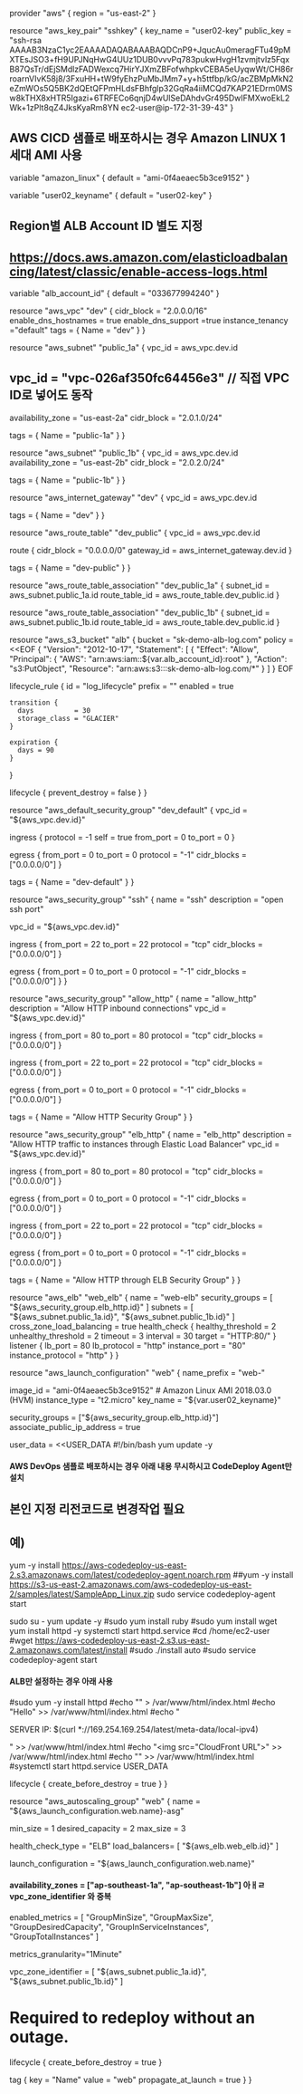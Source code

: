 provider "aws" {
region = "us-east-2"
}

resource "aws_key_pair" "sshkey" {
  key_name   = "user02-key"
  public_key = "ssh-rsa AAAAB3NzaC1yc2EAAAADAQABAAABAQDCnP9+JqucAu0meragFTu49pMXTEsJSO3+fH9UPJNqHwG4UUz1DUB0vvvPq783pukwHvgH1zvmjtvlz5FqxB87QsTr/dEjSMdlzFADWexcq7HirYJXmZBFofwhpkvCEBA5eUyqwWt/CH86rroarnVIvK58j8/3FxuHH+tW9fyEhzPuMbJMm7+y+h5ttfbp/kG/acZBMpMkN2eZmWOs5Q5BK2dQEtQFPmHLdsFBhfglp32GqRa4iiMCQd7KAP21EDrm0MSw8kTHX8xHTR5Igazi+6TRFECo6qnjD4wUlSeDAhdvGr495DwIFMXwoEkL2Wk+1zPlt8qZ4JksKyaRm8YN ec2-user@ip-172-31-39-43"
}


## AWS CICD 샘플로 배포하시는 경우 Amazon LINUX 1세대 AMI 사용
variable "amazon_linux" {
  default = "ami-0f4aeaec5b3ce9152"
}

variable "user02_keyname" {
  default = "user02-key"
}

## Region별 ALB Account ID 별도 지정
## https://docs.aws.amazon.com/elasticloadbalancing/latest/classic/enable-access-logs.html 
variable "alb_account_id" {
  default = "033677994240"
  }

resource "aws_vpc" "dev" { 
cidr_block = "2.0.0.0/16" 
enable_dns_hostnames = true
enable_dns_support =true
instance_tenancy ="default"
tags = {
Name = "dev"
} 
}

resource "aws_subnet" "public_1a" {
  vpc_id            = aws_vpc.dev.id
  ## vpc_id            = "vpc-026af350fc64456e3"  // 직접 VPC ID로 넣어도 동작
  availability_zone = "us-east-2a"
  cidr_block        = "2.0.1.0/24"

  tags  = {
    Name = "public-1a"
  }
}


resource "aws_subnet" "public_1b" {
  vpc_id            = aws_vpc.dev.id
  availability_zone = "us-east-2b"
  cidr_block        = "2.0.2.0/24"

  tags  = {
    Name = "public-1b"
  }
}

resource "aws_internet_gateway" "dev" {
  vpc_id = aws_vpc.dev.id

  tags = {
    Name = "dev"
  }
}

resource "aws_route_table" "dev_public" {
  vpc_id = aws_vpc.dev.id

  route {
    cidr_block = "0.0.0.0/0"
    gateway_id = aws_internet_gateway.dev.id
  }

  tags = {
    Name = "dev-public"
  }
}

resource "aws_route_table_association" "dev_public_1a" {
  subnet_id      = aws_subnet.public_1a.id
  route_table_id = aws_route_table.dev_public.id
}

resource "aws_route_table_association" "dev_public_1b" {
  subnet_id      = aws_subnet.public_1b.id
  route_table_id = aws_route_table.dev_public.id
}

resource "aws_s3_bucket" "alb" {
  bucket = "sk-demo-alb-log.com"
  policy = <<EOF
{
  "Version": "2012-10-17",
  "Statement": [
    {
      "Effect": "Allow",
      "Principal": {
        "AWS": "arn:aws:iam::${var.alb_account_id}:root"
      },
      "Action": "s3:PutObject",
      "Resource": "arn:aws:s3:::sk-demo-alb-log.com/*"
    }
  ]
}
  EOF

  lifecycle_rule {
    id      = "log_lifecycle"
    prefix  = ""
    enabled = true

    transition {
      days          = 30
      storage_class = "GLACIER"
    }

    expiration {
      days = 90
    }
  }

  lifecycle {
    prevent_destroy = false
  }
}

resource "aws_default_security_group" "dev_default" {
  vpc_id = "${aws_vpc.dev.id}"

  ingress {
    protocol  = -1
    self      = true
    from_port = 0
    to_port   = 0
  }

  egress {
    from_port   = 0
    to_port     = 0
    protocol    = "-1"
    cidr_blocks = ["0.0.0.0/0"]
  }

  tags = {
    Name = "dev-default"
  }
}

resource "aws_security_group" "ssh" {
  name        = "ssh"
  description = "open ssh port"

  vpc_id = "${aws_vpc.dev.id}"

  ingress {
    from_port   = 22
    to_port     = 22
    protocol    = "tcp"
    cidr_blocks = ["0.0.0.0/0"]
  }

  egress {
    from_port   = 0
    to_port     = 0
    protocol    = "-1"
    cidr_blocks = ["0.0.0.0/0"]
  }
}

resource "aws_security_group" "allow_http" {
  name        = "allow_http"
  description = "Allow HTTP inbound connections"
  vpc_id = "${aws_vpc.dev.id}"

  ingress {
    from_port   = 80
    to_port     = 80
    protocol    = "tcp"
    cidr_blocks = ["0.0.0.0/0"]
  }

  ingress {
    from_port   = 22
    to_port     = 22
    protocol    = "tcp"
    cidr_blocks = ["0.0.0.0/0"]
  }

  egress {
    from_port       = 0
    to_port         = 0
    protocol        = "-1"
    cidr_blocks     = ["0.0.0.0/0"]
  }

  tags = {
    Name = "Allow HTTP Security Group"
  }
}

resource "aws_security_group" "elb_http" {
  name        = "elb_http"
  description = "Allow HTTP traffic to instances through Elastic Load Balancer"
  vpc_id = "${aws_vpc.dev.id}"

  ingress {
    from_port   = 80
    to_port     = 80
    protocol    = "tcp"
    cidr_blocks = ["0.0.0.0/0"]
  }

  egress {
    from_port       = 0
    to_port         = 0
    protocol        = "-1"
    cidr_blocks     = ["0.0.0.0/0"]
  }
  
  
  ingress {
    from_port   = 22
    to_port     = 22
    protocol    = "tcp"
    cidr_blocks = ["0.0.0.0/0"]
  }

  egress {
    from_port       = 0
    to_port         = 0
    protocol        = "-1"
    cidr_blocks     = ["0.0.0.0/0"]
  }
  
  
  tags = {
    Name = "Allow HTTP through ELB Security Group"
  }
}

resource "aws_elb" "web_elb" {
  name = "web-elb"
  security_groups = [
    "${aws_security_group.elb_http.id}"
  ]
  subnets = [
    "${aws_subnet.public_1a.id}",
    "${aws_subnet.public_1b.id}"
  ]
  cross_zone_load_balancing   = true
  health_check {
    healthy_threshold = 2
    unhealthy_threshold = 2
    timeout = 3
    interval = 30
    target = "HTTP:80/"
  }
  listener {
    lb_port = 80
    lb_protocol = "http"
    instance_port = "80"
    instance_protocol = "http"
  }
}

resource "aws_launch_configuration" "web" {
  name_prefix = "web-"

  image_id = "ami-0f4aeaec5b3ce9152" # Amazon Linux AMI 2018.03.0 (HVM)
  instance_type = "t2.micro"
  key_name = "${var.user02_keyname}"

  security_groups = ["${aws_security_group.elb_http.id}"]
  associate_public_ip_address = true

   user_data = <<USER_DATA
#!/bin/bash
yum update -y

#### AWS DevOps 샘플로 배포하시는 경우 아래 내용 무시하시고 CodeDeploy Agent만 설치
## 본인 지정 리전코드로 변경작업 필요 
## 예) 
yum -y install https://aws-codedeploy-us-east-2.s3.amazonaws.com/latest/codedeploy-agent.noarch.rpm
##yum -y install https://s3-us-east-2.amazonaws.com/aws-codedeploy-us-east-2/samples/latest/SampleApp_Linux.zip
sudo service codedeploy-agent start 

sudo su -
yum update -y
#sudo yum install ruby
#sudo yum install wget
yum install httpd -y
systemctl start httpd.service
#cd /home/ec2-user
#wget https://aws-codedeploy-us-east-2.s3.us-east-2.amazonaws.com/latest/install
#sudo ./install auto
#sudo service codedeploy-agent start

#### ALB만 설정하는 경우 아래 사용
#sudo yum -y install httpd
#echo "<html>" > /var/www/html/index.html
#echo "Hello" >> /var/www/html/index.html
#echo "<p> SERVER IP: $(curl *://169.254.169.254/latest/meta-data/local-ipv4) </p>" >> /var/www/html/index.html
#echo "<img src=\"CloudFront URL\">" >> /var/www/html/index.html
#echo "</html>" >> /var/www/html/index.html
#systemctl start httpd.service
 USER_DATA

  lifecycle {
    create_before_destroy = true
  }
}

resource "aws_autoscaling_group" "web" {
  name = "${aws_launch_configuration.web.name}-asg"

  min_size             = 1
  desired_capacity     = 2
  max_size             = 3

  health_check_type    = "ELB"
  load_balancers= [
    "${aws_elb.web_elb.id}"
  ]

  launch_configuration = "${aws_launch_configuration.web.name}"
  ####  availability_zones = ["ap-southeast-1a", "ap-southeast-1b"]  아ㅐㄹ vpc_zone_identifier 와 중복

  enabled_metrics = [
    "GroupMinSize",
    "GroupMaxSize",
    "GroupDesiredCapacity",
    "GroupInServiceInstances",
    "GroupTotalInstances"
  ]

  metrics_granularity="1Minute"

  vpc_zone_identifier  = [
    "${aws_subnet.public_1a.id}",
    "${aws_subnet.public_1b.id}"
  ]

  # Required to redeploy without an outage.
  lifecycle {
    create_before_destroy = true
  }

  tag {
    key                 = "Name"
    value               = "web"
    propagate_at_launch = true
  }
}
